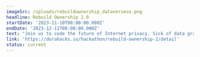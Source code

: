 ```yaml
---
imageSrc: /uploads/rebuildownership_dataverseos.png
headline: Rebuild Ownership 2.0
startDate: '2023-11-10T08:00:00.000Z'
endDate: '2023-12-11T08:00:00.000Z'
text: "Join us to code the future of Internet privacy. Sick of data grabs? Us too. Reclaim your digital turf. Let's make privacy the cornerstone, not the footnote. Up for the challenge?\n"
link: 'https://dorahacks.io/hackathon/rebuild-ownership-2/detail'
status: current
---
```


